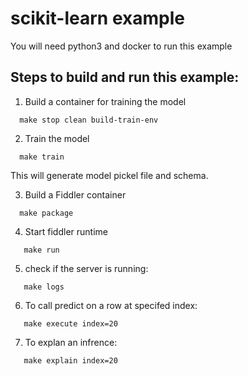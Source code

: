 # scikit-learn example 

You will need python3 and docker to run this example

## Steps to build and run this example:

1. Build a container for training the model 
```
  make stop clean build-train-env 
```
2. Train the model 
```
  make train 
```
This will generate model pickel file and schema.

3. Build a Fiddler container 
```
  make package
```

4. Start fiddler runtime 
```
   make run
```

5. check if the server is running:
```
   make logs
```

6. To call predict on a row at specifed index:  
```
   make execute index=20
```

7. To explan an infrence:
```
   make explain index=20
```
